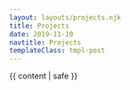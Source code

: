 ```yaml
---
layout: layouts/projects.njk
title: Projects
date: 2019-11-10
navtitle: Projects
templateClass: tmpl-post
---
```


{{ content | safe }}
